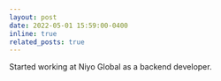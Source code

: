 ```yaml
---
layout: post
date: 2022-05-01 15:59:00-0400
inline: true
related_posts: true
---
```


Started working at Niyo Global as a backend developer.
